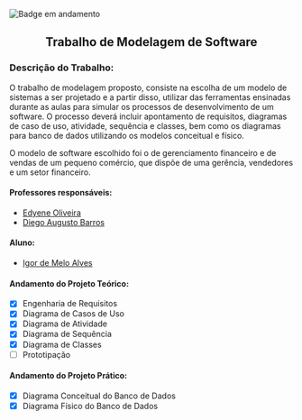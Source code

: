 ![Badge em andamento](https://img.shields.io/badge/STATUS-EM%20ANDAMENTO-brightgreen&?style=for-the-badge)
<h2 align="center">Trabalho de Modelagem de Software</h2>

### Descrição do Trabalho:
O trabalho de modelagem proposto, consiste na escolha de um modelo de sistemas a ser projetado e a partir disso, utilizar das ferramentas ensinadas durante as aulas para simular os processos de desenvolvimento de um software. O processo deverá incluir apontamento de requisitos, diagramas de caso de uso, atividade, sequência e classes, bem como os diagramas para banco de dados utilizando os modelos conceitual e físico.

O modelo de software escolhido foi o de gerenciamento financeiro e de vendas de um pequeno comércio, que dispõe de uma gerência, vendedores e um setor financeiro.


#### Professores responsáveis: 
- [Edyene Oliveira](https://www.linkedin.com/in/edyene-oliveira-49809727/)
- [Diego Augusto Barros](https://www.linkedin.com/in/diegoaugustobarros/)

#### Aluno:
- [Igor de Melo Alves](https://www.linkedin.com/in/igor-melo-a1453b117/)

#### Andamento do Projeto Teórico:
- [x] Engenharia de Requisitos
- [x] Diagrama de Casos de Uso
- [x] Diagrama de Atividade
- [x] Diagrama de Sequência
- [x] Diagrama de Classes
- [ ] Prototipação

#### Andamento do Projeto Prático:
- [x] Diagrama Conceitual do Banco de Dados
- [x] Diagrama Físico do Banco de Dados
